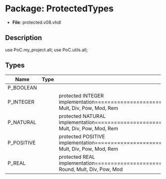 # Package: ProtectedTypes

- **File**: protected.v08.vhdl
## Description

use			PoC.my_project.all;
use			PoC.utils.all;

## Types

| Name       | Type | Description                                                                                                                                |
| ---------- | ---- | ------------------------------------------------------------------------------------------------------------------------------------------ |
| P_BOOLEAN  |      |                                                                                                                                            |
| P_INTEGER  |      | protected INTEGER implementation===========================================================================TODO: Mult, Div, Pow, Mod, Rem  |
| P_NATURAL  |      | protected NATURAL implementation===========================================================================TODO: Mult, Div, Pow, Mod, Rem  |
| P_POSITIVE |      | protected POSITIVE implementation===========================================================================TODO: Mult, Div, Pow, Mod, Rem |
| P_REAL     |      | protected REAL implementation===========================================================================TODO: Round, Mult, Div, Pow, Mod   |
